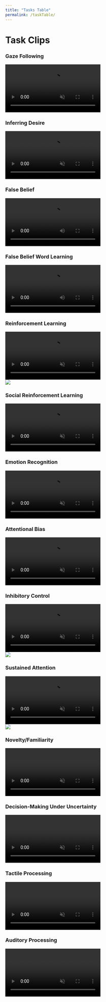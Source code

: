 ```yaml
---
title: "Tasks Table"
permalink: /taskTable/
---
```


# Task Clips

<div class="FlexContainer">
  <div class="FlexContainerCol">
    <h3>Gaze Following</h3>
    <div class="FlexContainer">
      <video id="GDP" src="../Video/GDP.mp4" autoplay muted loop preload></video>
    </div>
  </div>
  <div class="FlexContainerCol">
    <h3>Inferring Desire</h3>
    <div class="FlexContainer">
      <video id="UD" src="../Video/UD.mp4" autoplay muted loop preload></video>
    </div>
  </div>
</div>

<div class="FlexContainer">
  <div class="FlexContainerCol">
    <h3>False Belief</h3>
    <div class="FlexContainer">
      <video id="FB" src="../Video/FB.mp4" controls preload></video>
    </div>
  </div>
  <div class="FlexContainerCol">
    <h3>False Belief Word Learning</h3>
    <div class="FlexContainer">
      <video id="FBW" src="../Video/FBW.mp4" controls preload></video>
    </div>
  </div>
</div>

<div class="FlexContainer">
  <div class="FlexContainerCol">
    <h3>Reinforcement Learning</h3>
    <div class="FlexContainer">
      <video id="RL" src="../Video/RL.mp4" autoplay muted loop preload></video>
    	<div class="Overlay">
        <img src="../volumeOff.png" controlledVideoId="RL" onclick="toggleMute(this)">
      </div>
    </div>
  </div>
  <div class="FlexContainerCol">
    <h3>Social Reinforcement Learning</h3>
    <div class="FlexContainer">
      <video id="RLS" src="../Video/RLS.mp4" autoplay muted loop preload></video>
    </div>
  </div>
</div>

<div class="FlexContainer">
  <div class="FlexContainerCol">
    <h3>Emotion Recognition</h3>
    <div class="FlexContainer">
      <video id="ER" src="../Video/ER.mp4" autoplay muted loop preload></video>
    </div>
  </div>
  <div class="FlexContainerCol">
    <h3>Attentional Bias</h3>
    <div class="FlexContainer">
      <video id="EDP" src="../Video/EDP.mp4" autoplay muted loop preload></video>
    </div>
  </div>
</div>

<div class="FlexContainer">
  <div class="FlexContainerCol">
    <h3>Inhibitory Control</h3>
    <div class="FlexContainer">
      <video id="GNG" src="../Video/GNG.mp4" autoplay muted loop preload></video>
    	<div class="Overlay">
        <img src="../volumeOff.png" controlledVideoId="GNG" onclick="toggleMute(this)">
      </div>
    </div>
  </div>
  <div class="FlexContainerCol">
    <h3>Sustained Attention</h3>
    <div class="FlexContainer">
      <video id="SA" src="../Video/SA.mp4" autoplay muted loop preload></video>
    	<div class="Overlay">
        <img src="../volumeOff.png" controlledVideoId="SA" onclick="toggleMute(this)">
      </div>
    </div>
  </div>
</div>

<div class="FlexContainer">
  <div class="FlexContainerCol">
    <h3>Novelty/Familiarity</h3>
    <div class="FlexContainer">
      <video id="NF" src="../Video/NF.mp4" autoplay muted loop preload></video>
    </div>
  </div>
  <div class="FlexContainerCol">
    <h3>Decision-Making Under Uncertainty</h3>
    <div class="FlexContainer">
      <video id="MC" src="../Video/MC.mp4" autoplay muted loop preload></video>
    </div>
  </div>
</div>

<div class="FlexContainer">
  <div class="FlexContainerCol">
    <h3>Tactile Processing</h3>
    <div class="FlexContainer">
      <video id="EDP" src="../Video/Kitten.mp4" autoplay muted loop preload></video>
    </div>
  </div>
  <div class="FlexContainerCol">
    <h3>Auditory Processing</h3>
    <div class="FlexContainer">
      <video id="EDP" src="../Video/Birds.mp4" autoplay muted loop preload></video>
    </div>
  </div>
</div>

<script>
var vid = document.getElementById("myVideo");
function toggleMute(el) { 
    var vidId = el.getAttribute('controlledVideoId');
    var vid = document.getElementById(vidId);
    vid.muted = !vid.muted;
    el.src = vid.muted ? "../volumeOff.png" : "../volumeOn.png";
}
</script>
